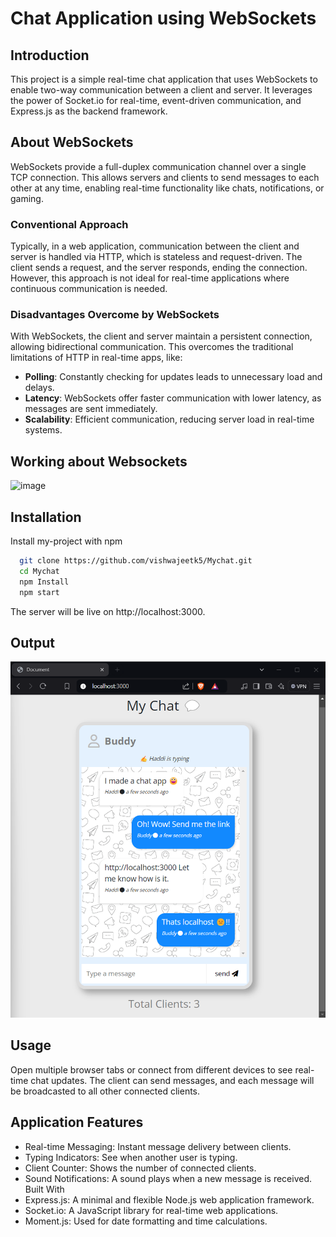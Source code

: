 # Chat Application using WebSockets

## Introduction
This project is a simple real-time chat application that uses WebSockets to enable two-way communication between a client and server. It leverages the power of Socket.io for real-time, event-driven communication, and Express.js as the backend framework.

## About WebSockets
WebSockets provide a full-duplex communication channel over a single TCP connection. This allows servers and clients to send messages to each other at any time, enabling real-time functionality like chats, notifications, or gaming.

### Conventional Approach
Typically, in a web application, communication between the client and server is handled via HTTP, which is stateless and request-driven. The client sends a request, and the server responds, ending the connection. However, this approach is not ideal for real-time applications where continuous communication is needed.

### Disadvantages Overcome by WebSockets
With WebSockets, the client and server maintain a persistent connection, allowing bidirectional communication. This overcomes the traditional limitations of HTTP in real-time apps, like:
- **Polling**: Constantly checking for updates leads to unnecessary load and delays.
- **Latency**: WebSockets offer faster communication with lower latency, as messages are sent immediately.
- **Scalability**: Efficient communication, reducing server load in real-time systems.

## Working about Websockets

![image](https://github.com/user-attachments/assets/1e4b66e5-99b0-4617-a738-caefabee5c20)

## Installation

Install my-project with npm

```bash
  git clone https://github.com/vishwajeetk5/Mychat.git
  cd Mychat
  npm Install
  npm start
```
The server will be live on http://localhost:3000.
## Output
![alt text](image.png)

## Usage
Open multiple browser tabs or connect from different devices to see real-time chat updates.
The client can send messages, and each message will be broadcasted to all other connected clients.

## Application Features
- Real-time Messaging: Instant message delivery between clients.
- Typing Indicators: See when another user is typing.
- Client Counter: Shows the number of connected clients.
- Sound Notifications: A sound plays when a new message is received.
Built With
- Express.js: A minimal and flexible Node.js web application framework.
- Socket.io: A JavaScript library for real-time web applications.
- Moment.js: Used for date formatting and time calculations.
